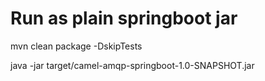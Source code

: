 # Run as plain springboot jar
mvn clean package -DskipTests

java -jar target/camel-amqp-springboot-1.0-SNAPSHOT.jar
